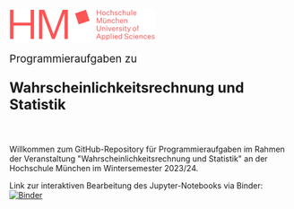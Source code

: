 <img src="logo.png" width="260px">

<br>
<p style="font-size:19px; text-align:left; margin-top: 15px; margin-bottom: 15px">Programmieraufgaben zu</i></p>
<p style="font-size:25px; text-align:left; margin-bottom: 25px"><b>Wahrscheinlichkeitsrechnung und Statistik</b></p>
<br>

Willkommen zum GitHub-Repository für Programmieraufgaben im Rahmen der Veranstaltung "Wahrscheinlichkeitsrechnung und Statistik" an der Hochschule München im Wintersemester 2023/24.

Link zur interaktiven Bearbeitung des Jupyter-Notebooks via Binder: &nbsp; [![Binder](https://mybinder.org/badge_logo.svg)](https://mybinder.org/v2/gh/simonhatzesberger/Wahrscheinlichkeitsrechnung_und_Statistik/HEAD?labpath=WuS_Programmieraufgaben.ipynb)
